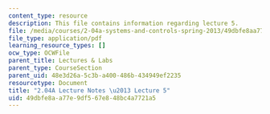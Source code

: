 ```yaml
---
content_type: resource
description: This file contains information regarding lecture 5.
file: /media/courses/2-04a-systems-and-controls-spring-2013/49dbfe8aa77e9df567e848bc4a7721a5_MIT2_04AS13_Lecture5.pdf
file_type: application/pdf
learning_resource_types: []
ocw_type: OCWFile
parent_title: Lectures & Labs
parent_type: CourseSection
parent_uid: 48e3d26a-5c3b-a400-486b-434949ef2235
resourcetype: Document
title: "2.04A Lecture Notes \u2013 Lecture 5"
uid: 49dbfe8a-a77e-9df5-67e8-48bc4a7721a5
---
```

